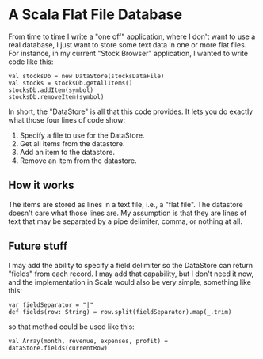 # A Scala Flat File Database

From time to time I write a "one off" application, where I don't want to use a real database, 
I just want to store some text data in one or more flat files. For instance, in my current 
"Stock Browser" application, I wanted to write code like this:

    val stocksDb = new DataStore(stocksDataFile)
    val stocks = stocksDb.getAllItems()
    stocksDb.addItem(symbol)
    stocksDb.removeItem(symbol)
    
In short, the "DataStore" is all that this code provides. It lets you do exactly what those four 
lines of code show:

1. Specify a file to use for the DataStore.
1. Get all items from the datastore.
1. Add an item to the datastore.
1. Remove an item from the datastore.

## How it works

The items are stored as lines in a text file, i.e., a "flat file". The datastore doesn't care what 
those lines are. My assumption is that they are lines of text that may be separated by a pipe delimiter, 
comma, or nothing at all.

## Future stuff

I may add the ability to specify a field delimiter so the DataStore can return "fields" from each record.
I may add that capability, but I don't need it now, and the implementation in Scala would also be very simple, 
something like this:

    var fieldSeparator = "|"
    def fields(row: String) = row.split(fieldSeparator).map(_.trim)

so that method could be used like this:

    val Array(month, revenue, expenses, profit) = dataStore.fields(currentRow)

